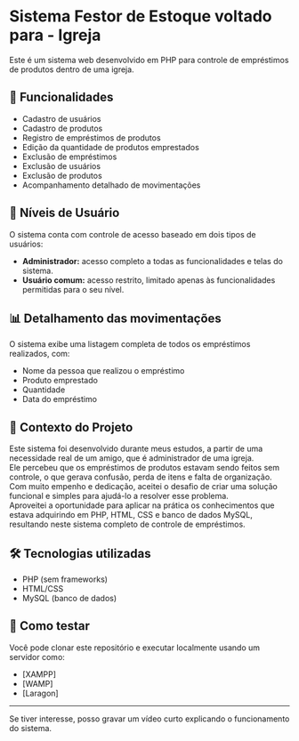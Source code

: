 # Sistema Festor de Estoque voltado para - Igreja

Este é um sistema web desenvolvido em PHP para controle de empréstimos de produtos dentro de uma igreja.

## 🔧 Funcionalidades

- Cadastro de usuários
- Cadastro de produtos
- Registro de empréstimos de produtos
- Edição da quantidade de produtos emprestados
- Exclusão de empréstimos
- Exclusão de usuários
- Exclusão de produtos
- Acompanhamento detalhado de movimentações

## 👥 Níveis de Usuário

O sistema conta com controle de acesso baseado em dois tipos de usuários:

- **Administrador:** acesso completo a todas as funcionalidades e telas do sistema.
- **Usuário comum:** acesso restrito, limitado apenas às funcionalidades permitidas para o seu nível.

## 📊 Detalhamento das movimentações

O sistema exibe uma listagem completa de todos os empréstimos realizados, com:

- Nome da pessoa que realizou o empréstimo
- Produto emprestado
- Quantidade
- Data do empréstimo

## 🎯 Contexto do Projeto
Este sistema foi desenvolvido durante meus estudos, a partir de uma necessidade real de um amigo, que é administrador de uma igreja.  
Ele percebeu que os empréstimos de produtos estavam sendo feitos sem controle, o que gerava confusão, perda de itens e falta de organização.
Com muito empenho e dedicação, aceitei o desafio de criar uma solução funcional e simples para ajudá-lo a resolver esse problema.  
Aproveitei a oportunidade para aplicar na prática os conhecimentos que estava adquirindo em PHP, HTML, CSS e banco de dados MySQL, resultando neste sistema completo de controle de empréstimos.


## 🛠️ Tecnologias utilizadas

- PHP (sem frameworks)
- HTML/CSS
- MySQL (banco de dados)

## 📂 Como testar

Você pode clonar este repositório e executar localmente usando um servidor como:

- [XAMPP]
- [WAMP]
- [Laragon]

---

Se tiver interesse, posso gravar um vídeo curto explicando o funcionamento do sistema.
